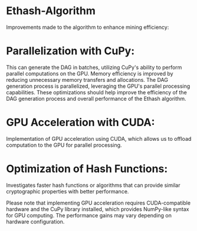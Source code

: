 # Ethash-Algorithm
Improvements made to the algorithm to enhance mining efficiency:

# Parallelization with CuPy: 
This can generate the DAG in batches, utilizing CuPy's ability to perform parallel computations on the GPU.
Memory efficiency is improved by reducing unnecessary memory transfers and allocations.
The DAG generation process is parallelized, leveraging the GPU's parallel processing capabilities.
These optimizations should help improve the efficiency of the DAG generation process and overall performance of the Ethash algorithm.

# GPU Acceleration with CUDA: 
Implementation of GPU acceleration using CUDA, which allows us to offload computation to the GPU for parallel processing.

# Optimization of Hash Functions:
Investigates faster hash functions or algorithms that can provide similar cryptographic properties with better performance.

Please note that implementing GPU acceleration requires CUDA-compatible hardware and the CuPy library installed, which provides NumPy-like syntax for GPU computing. The performance gains may vary depending on hardware configuration.
